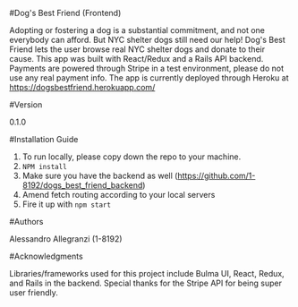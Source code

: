 #Dog's Best Friend (Frontend)

Adopting or fostering a dog is a substantial commitment, and not one everybody can afford. But NYC shelter dogs still need our help! Dog's Best Friend lets the user browse real NYC shelter dogs and donate to their cause. This app was built with React/Redux and a Rails API backend. Payments are powered through Stripe in a test environment, please do not use any real payment info. The app is currently deployed through Heroku at https://dogsbestfriend.herokuapp.com/

#Version

0.1.0

#Installation Guide

1. To run locally, please copy down the repo to your machine.
2. `NPM install`
3. Make sure you have the backend as well (https://github.com/1-8192/dogs_best_friend_backend)
3. Amend fetch routing according to your local servers
4. Fire it up with `npm start`

#Authors

Alessandro Allegranzi (1-8192)

#Acknowledgments

Libraries/frameworks used for this project include Bulma UI, React, Redux, and Rails in the backend. Special thanks for the Stripe API for being super user friendly.
